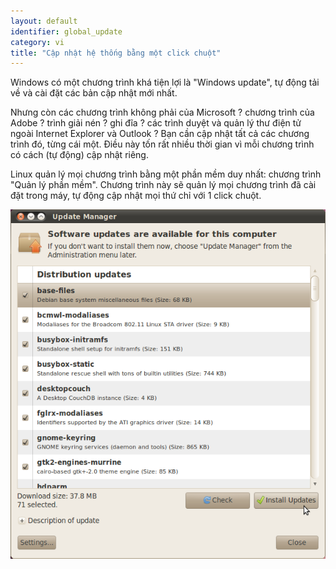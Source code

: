```yaml
---
layout: default
identifier: global_update
category: vi
title: "Cập nhật hệ thống bằng một click chuột"
---
```


Windows có một chương trình khá tiện lợi là "Windows update", tự động tải về 
và cài đặt các bản cập nhật mới nhất.

Nhưng còn các chương trình không phải của Microsoft ? chương trình của Adobe ? 
trình giải nén ? ghi đĩa ? các trình duyệt và quản lý thư điện tử ngoài Internet 
Explorer và Outlook ? Bạn cần cập nhật tất cả các chương trình đó, từng cái một. Điều này 
tốn rất nhiều thời gian vì mỗi chương trình có cách (tự động) cập nhật riêng.

Linux quản lý mọi chương trình bằng một phần mềm duy nhất: chương trình "Quản lý phần mềm". 
Chương trình này sẽ quản lý mọi chương trình đã cài đặt trong máy, tự động cập nhật mọi 
thứ chỉ với 1 click chuột.

<img src="/img/global_update.png" />




